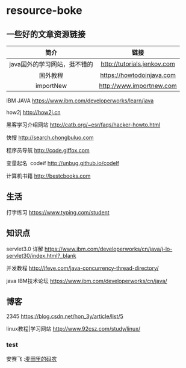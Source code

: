 # resource-boke
## 一些好的文章资源链接

|简介                  |链接                    |
|:------------:|:----------------:|
|java国外的学习网站，挺不错的 | http://tutorials.jenkov.com |
|国外教程 |     https://howtodoinjava.com |
|importNew| http://www.importnew.com |

IBM JAVA  https://www.ibm.com/developerworks/learn/java 

how2j  http://how2j.cn 

黑客学习介绍网站 http://catb.org/~esr/faqs/hacker-howto.html  

快搜  http://search.chongbuluo.com 

程序员导航  http://code.giffox.com 

变量起名   codeif http://unbug.github.io/codelf 

计算机书籍  http://bestcbooks.com 
## 生活
打字练习 https://www.typing.com/student 


## 知识点
servlet3.0 详解 https://www.ibm.com/developerworks/cn/java/j-lo-servlet30/index.html?_blank

并发教程 http://ifeve.com/java-concurrency-thread-directory/

java IBM技术论坛 https://www.ibm.com/developerworks/cn/java/

## 博客
2345 https://blog.csdn.net/hon_3y/article/list/5

linux教程|学习网站 http://www.92csz.com/study/linux/

### test
安赛飞 :<a href="http://write.blog.csdn.net/postlist" target="_blank">麦田里的码农</a>




